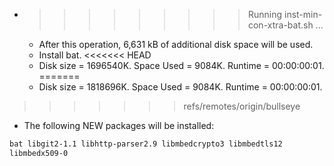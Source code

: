 * >>>>>>>>> Running inst-min-con-xtra-bat.sh ...
  * After this operation, 6,631 kB of additional disk space will be used.
  * Install bat.
<<<<<<< HEAD
  * Disk size = 1696540K. Space Used = 9084K. Runtime = 00:00:00:01.
=======
  * Disk size = 1818696K. Space Used = 9084K. Runtime = 00:00:00:01.
>>>>>>> refs/remotes/origin/bullseye
  * The following NEW packages will be installed:
  ```bash
bat libgit2-1.1 libhttp-parser2.9 libmbedcrypto3 libmbedtls12
libmbedx509-0
  ```
